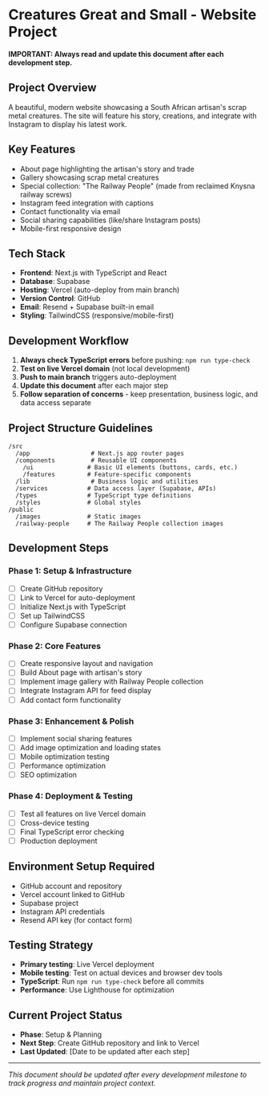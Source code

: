 # Creatures Great and Small - Website Project

**IMPORTANT: Always read and update this document after each development step.**

## Project Overview
A beautiful, modern website showcasing a South African artisan's scrap metal creatures. The site will feature his story, creations, and integrate with Instagram to display his latest work.

## Key Features
- About page highlighting the artisan's story and trade
- Gallery showcasing scrap metal creatures
- Special collection: "The Railway People" (made from reclaimed Knysna railway screws)
- Instagram feed integration with captions
- Contact functionality via email
- Social sharing capabilities (like/share Instagram posts)
- Mobile-first responsive design

## Tech Stack
- **Frontend**: Next.js with TypeScript and React
- **Database**: Supabase
- **Hosting**: Vercel (auto-deploy from main branch)
- **Version Control**: GitHub
- **Email**: Resend + Supabase built-in email
- **Styling**: TailwindCSS (responsive/mobile-first)

## Development Workflow
1. **Always check TypeScript errors** before pushing: `npm run type-check`
2. **Test on live Vercel domain** (not local development)
3. **Push to main branch** triggers auto-deployment
4. **Update this document** after each major step
5. **Follow separation of concerns** - keep presentation, business logic, and data access separate

## Project Structure Guidelines
```
/src
  /app                 # Next.js app router pages
  /components          # Reusable UI components
    /ui               # Basic UI elements (buttons, cards, etc.)
    /features         # Feature-specific components
  /lib                 # Business logic and utilities
  /services           # Data access layer (Supabase, APIs)
  /types              # TypeScript type definitions
  /styles             # Global styles
/public
  /images             # Static images
  /railway-people     # The Railway People collection images
```

## Development Steps

### Phase 1: Setup & Infrastructure
- [ ] Create GitHub repository
- [ ] Link to Vercel for auto-deployment
- [ ] Initialize Next.js with TypeScript
- [ ] Set up TailwindCSS
- [ ] Configure Supabase connection

### Phase 2: Core Features
- [ ] Create responsive layout and navigation
- [ ] Build About page with artisan's story
- [ ] Implement image gallery with Railway People collection
- [ ] Integrate Instagram API for feed display
- [ ] Add contact form functionality

### Phase 3: Enhancement & Polish
- [ ] Implement social sharing features
- [ ] Add image optimization and loading states
- [ ] Mobile optimization testing
- [ ] Performance optimization
- [ ] SEO optimization

### Phase 4: Deployment & Testing
- [ ] Test all features on live Vercel domain
- [ ] Cross-device testing
- [ ] Final TypeScript error checking
- [ ] Production deployment

## Environment Setup Required
- GitHub account and repository
- Vercel account linked to GitHub
- Supabase project
- Instagram API credentials
- Resend API key (for contact form)

## Testing Strategy
- **Primary testing**: Live Vercel deployment
- **Mobile testing**: Test on actual devices and browser dev tools
- **TypeScript**: Run `npm run type-check` before all commits
- **Performance**: Use Lighthouse for optimization

## Current Project Status
- **Phase**: Setup & Planning
- **Next Step**: Create GitHub repository and link to Vercel
- **Last Updated**: [Date to be updated after each step]

---
*This document should be updated after every development milestone to track progress and maintain project context.*
